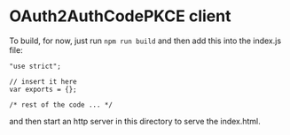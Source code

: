 # OAuth2AuthCodePKCE client

To build, for now, just run `npm run build` and then add this into the index.js
file:

```
"use strict";

// insert it here
var exports = {};

/* rest of the code ... */
```

and then start an http server in this directory to serve the index.html.
